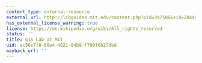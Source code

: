 ```yaml
---
content_type: external-resource
external_url: http://libguides.mit.edu/content.php?pid=347508&sid=2844932libraries.mit.edu/gis/data/
has_external_license_warning: true
license: https://en.wikipedia.org/wiki/All_rights_reserved
status: ''
title: GIS Lab at MIT
uid: ec56c7f8-66e4-4021-84b9-f799f6b27dbd
wayback_url: ''
---
```

